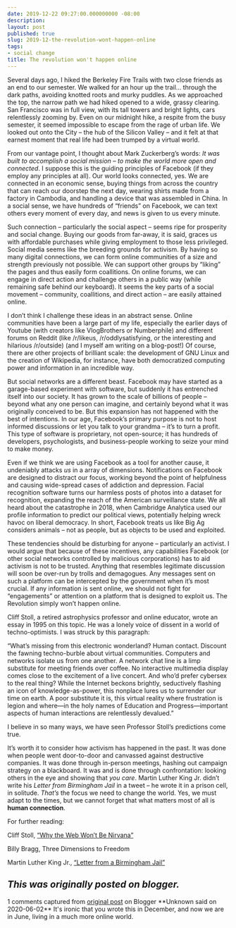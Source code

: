 ```yaml
---
date: 2019-12-22 09:27:00.000000000 -08:00
description:
layout: post
published: true
slug: 2019-12-the-revolution-wont-happen-online
tags:
- social change
title: The revolution won't happen online
---
```

Several days ago, I hiked the Berkeley Fire Trails with two close
friends as an end to our semester. We walked for an hour up the trail…
through the dark paths, avoiding knotted roots and murky puddles. As we
approached the top, the narrow path we had hiked opened to a wide,
grassy clearing. San Francisco was in full view, with its tall towers
and bright lights, cars relentlessly zooming by. Even on our midnight
hike, a respite from the busy semester, it seemed impossible to escape
from the rage of urban life. We looked out onto the City – the hub of
the Silicon Valley – and it felt at that earnest moment that real life
had been trumped by a virtual world.  

  

From our vantage point, I thought about Mark Zuckerberg’s words: *It was built to accomplish a social mission – to make the world more open and connected*.
I suppose this is the guiding principles of Facebook (if they employ
any principles at all). Our world looks connected, yes. We are connected
in an economic sense, buying things from across the country that can
reach our doorstep the next day, wearing shirts made from a factory in
Cambodia, and handling a device that was assembled in China. In a social
sense, we have hundreds of “friends” on Facebook, we can text others
every moment of every day, and news is given to us every minute.  

  

Such connection – particularly the social aspect – seems ripe for
prosperity and social change. Buying our goods from far-away, it is
said, graces us with affordable purchases while giving employment to
those less privileged. Social media seems like the breeding grounds for
activism. By having so many digital connections, we can form online
communities of a size and strength previously not possible. We can
support other groups by “liking” the pages and thus easily form
coallitions. On online forums, we can engage in direct action and
challenge others in a public way (while remaining safe behind our
keyboard). It seems the key parts of a social movement – community,
coallitions, and direct action – are easily attained online.  

  

I don’t think I challenge these ideas in an abstract sense. Online
communities have been a large part of my life, especially the earlier
days of Youtube (with creators like VlogBrothers or Numberphile) and
different forums on Reddit (like /r/likeus, /r/oddlysatisfying, or the
interesting and hilarious /r/outside) (and I myself am writing on a
blog-post!) Of course, there are other projects of brilliant scale: the
development of GNU Linux and the creation of Wikipedia, for instance,
have both democratized computing power and information in an incredible
way.  

  

But social networks are a different beast. Facebook may have started
as a garage-based experiment with software, but suddenly it has
entrenched itself into our society. It has grown to the scale of
billions of people – beyond what any one person can imagine, and
certainly beyond what it was originally conceived to be. But this
expansion has not happened with the best of intentions. In our age,
Facebook’s primary purpose is not to host informed discussions or let
you talk to your grandma – it’s to turn a profit. This type of software
is proprietary, not open-source; it has hundreds of developers,
psychologists, and business-people working to seize your mind to make
money.  

Even if we think we are using Facebook as a tool for another cause, it undeniably attacks *us*
in a array of dimensions. Notifications on Facebook are designed to
distract our focus, working beyond the point of helpfulness and causing
wide-spread cases of addiction and depression. Facial recognition
software turns our harmless posts of photos into a dataset for
recognition, expanding the reach of the American surveillance state. We
all heard about the catastrophe in 2018, when Cambridge Analytica used
our profile information to predict our political views, potentially
helping wreck havoc on liberal democracy. In short, Facebook treats us
like Big Ag considers animals – not as people, but as objects to be used
and exploited.  

  

These tendencies should be disturbing for anyone – particularly an
activist. I would argue that because of these incentives, any
capabilities Facebook (or other social networks controlled by malicious
corporations) has to aid activism is not to be trusted. Anything that
resembles legitimate discussion will soon be over-run by trolls and
demagogues. Any messages sent on such a platform can be intercepted by
the government when it’s most crucial. If any information is sent
online, we should not fight for “engagements” or attention on a platform
that is designed to exploit us. The Revolution simply won’t happen
online.  

Cliff Stoll, a retired astrophysics professor and online educator,
wrote an essay in 1995 on this topic. He was a lonely voice of dissent
in a world of techno-optimists. I was struck by this paragraph:  

  

“What’s missing from this electronic wonderland? Human contact.
Discount the fawning techno-burble about virtual communities. Computers
and networks isolate us from one another. A network chat line is a limp
substitute for meeting friends over coffee. No interactive multimedia
display comes close to the excitement of a live concert. And who’d
prefer cybersex to the real thing? While the Internet beckons brightly,
seductively flashing an icon of knowledge-as-power, this nonplace lures
us to surrender our time on earth. A poor substitute it is, this virtual
reality where frustration is legion and where—in the holy names of
Education and Progress—important aspects of human interactions are
relentlessly devalued.”  

  

I believe in so many ways, we have seen Professor Stoll’s predictions come true.  

  

It’s worth it to consider how activism has happened in the past. It
was done when people went door-to-door and canvassed against destructive
companies. It was done through in-person meetings, hashing out campaign
strategy on a blackboard. It was and is done through confrontation:
looking others in the eye and showing that *you care*. Martin Luther King Jr. didn’t write his *Letter from Birmingham Jail* in a tweet – he wrote it in a prison cell, in solitude. *That’s* the focus we need to change the world. Yes, we must adapt to the times, but we cannot forget that what matters most of all is **human connection**.  

  

For further reading:  

Cliff Stoll, [“Why the Web Won’t Be Nirvana”](https://www.newsweek.com/clifford-stoll-why-web-wont-be-nirvana-185306)  

Billy Bragg, Three Dimensions to Freedom  

Martin Luther King Jr., [“Letter from a Birmingham Jail”](https://www.africa.upenn.edu/Articles_Gen/Letter_Birmingham.html)  

*This was originally posted on blogger.*
-----------------------------


1 comments captured from [original post](https://www.rohanprasad.org/blog/2019/2019-12-the-revolution-wont-happen-online/) on Blogger
\*\*Unknown said on 2020-06-02\*\*
It's ironic that you wrote this in December, and now we are in June, living in a much more online world.
